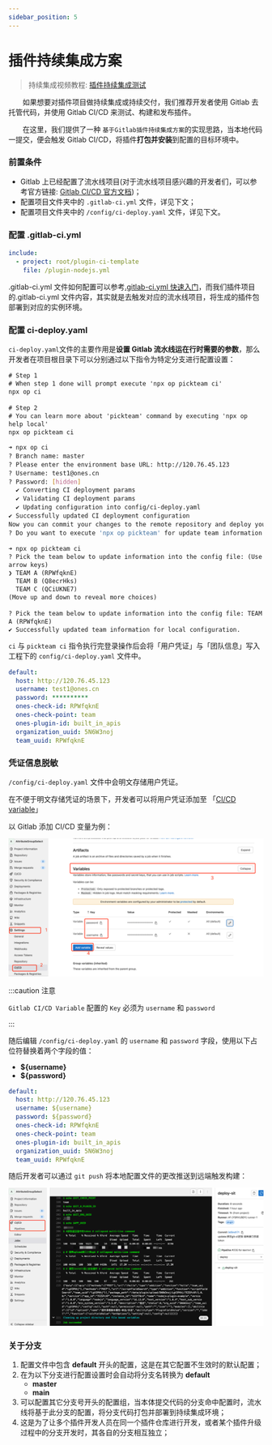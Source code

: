 ```yaml
---
sidebar_position: 5
---
```


# 插件持续集成方案

> 持续集成视频教程: [插件持续集成测试](../examples/videos/ci.mdx)

&emsp;&emsp;如果想要对插件项目做持续集成或持续交付，我们推荐开发者使用 Gitlab 去托管代码，并使用 Gitlab CI/CD 来测试、构建和发布插件。

&emsp;&emsp;在这里，我们提供了一种 `基于Gitlab插件持续集成方案`的实现思路，当本地代码一提交，便会触发 Gitlab CI/CD，将插件**打包并安装**到配置的目标环境中。

### 前置条件

- Gitlab 上已经配置了流水线项目(对于流水线项目感兴趣的开发者们，可以参考官方链接: [Gitlab CI/CD 官方文档](https://docs.gitlab.cn/jh/ci/index.html))；
- 配置项目文件夹中的 `.gitlab-ci.yml` 文件，详见下文；
- 配置项目文件夹中的 `/config/ci-deploy.yaml` 文件，详见下文。

### 配置 .gitlab-ci.yml

```yaml
include:
  - project: root/plugin-ci-template
    file: /plugin-nodejs.yml
```

.gitlab-ci.yml 文件如何配置可以参考[.gitlab-ci.yml 快速入门](https://docs.gitlab.cn/jh/ci/yaml/gitlab_ci_yaml.html)，而我们插件项目的.gitlab-ci.yml 文件内容，其实就是去触发对应的流水线项目，将生成的插件包部署到对应的实例环境。

### 配置 ci-deploy.yaml

`ci-deploy.yaml`文件的主要作用是**设置 Gitlab 流水线运在行时需要的参数**，那么开发者在项目根目录下可以分别通过以下指令为特定分支进行配置设置：

```
# Step 1
# When step 1 done will prompt execute 'npx op pickteam ci'
npx op ci

# Step 2
# You can learn more about 'pickteam' command by executing 'npx op help local'
npx op pickteam ci
```

```bash
➜ npx op ci
? Branch name: master
? Please enter the environment base URL: http://120.76.45.123
? Username: test1@ones.cn
? Password: [hidden]
  ✔ Converting CI deployment params
  ✔ Validating CI deployment params
  ✔ Updating configuration into config/ci-deploy.yaml
✔ Successfully updated CI deployment configuration
Now you can commit your changes to the remote repository and deploy your project
? Do you want to execute 'npx op pickteam' for update team information into config file? (Y/n)
```

```raw
➜ npx op pickteam ci
? Pick the team below to update information into the config file: (Use arrow keys)
❯ TEAM A (RPWfqknE)
  TEAM B (Q8ecrHks)
  TEAM C (QCiUKNE7)
(Move up and down to reveal more choices)

? Pick the team below to update information into the config file: TEAM A (RPWfqknE)
✔ Successfully updated team information for local configuration.
```

`ci` 与 `pickteam ci` 指令执行完登录操作后会将「用户凭证」与「团队信息」写入工程下的 `config/ci-deploy.yaml` 文件中。

```yaml
default:
  host: http://120.76.45.123
  username: test1@ones.cn
  password: **********
  ones-check-id: RPWfqknE
  ones-check-point: team
  ones-plugin-id: built_in_apis
  organization_uuid: 5N6W3noj
  team_uuid: RPWfqknE
```

### 凭证信息脱敏

`/config/ci-deploy.yaml` 文件中会明文存储用户凭证。

在不便于明文存储凭证的场景下，开发者可以将用户凭证添加至 「[CI/CD variable](https://gitlab.plugins.myones.net/help/ci/variables/index.md#add-a-cicd-variable-to-a-project)」

以 Gitlab 添加 CI/CD 变量为例：

![Add Gitlab CI/CD variable](images/Gitlab%20CI%3ACD%20variable.png)

:::caution 注意

`Gitlab CI/CD Variable` 配置的 `Key` 必须为 `username` 和 `password`

:::

随后编辑 `/config/ci-deploy.yaml` 的 `username` 和 `password` 字段，使用以下占位符替换着两个字段的值：

- **${username}**
- **${password}**

```yaml
default:
  host: http://120.76.45.123
  username: ${username}
  password: ${password}
  ones-check-id: RPWfqknE
  ones-check-point: team
  ones-plugin-id: built_in_apis
  organization_uuid: 5N6W3noj
  team_uuid: RPWfqknE
```

随后开发者可以通过 `git push` 将本地配置文件的更改推送到远端触发构建：

![Gitlab CI piping](images/Gitlab%20CI%20piping.png)

### 关于分支

1. 配置文件中包含 **default** 开头的配置，这是在其它配置不生效时的默认配置；
2. 在为以下分支进行配置设置时会自动将分支名转换为 **default**
   - **master**
   - **main**
3. 可以配置其它分支号开头的配置组，当本体提交代码的分支命中配置时，流水线将基于此分支的配置，将分支代码打包并部署到持续集成环境；
4. 这是为了让多个插件开发人员在同一个插件仓库进行开发，或者某个插件升级过程中的分支开发时，其各自的分支相互独立；
